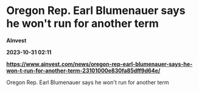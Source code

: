 # Oregon Rep. Earl Blumenauer says he won't run for another term
**AInvest**

**2023-10-31 02:11**

**https://www.ainvest.com/news/oregon-rep-earl-blumenauer-says-he-won-t-run-for-another-term-23101000e830fa85dff9d64e/**

Oregon Rep. Earl Blumenauer says he won't run for another term